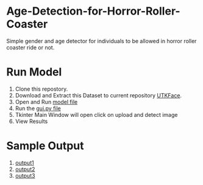 # Age-Detection-for-Horror-Roller-Coaster
Simple gender and age detector for individuals to be allowed in horror roller coaster ride or not.

# Run Model
1. Clone this repostory.
2. Download and Extract this Dataset to current repository [UTKFace](https://www.kaggle.com/datasets/jangedoo/utkface-new).
3. Open and Run [model file](https://github.com/aditya2368/Age-Detection-for-Horror-Roller-Coaster-/blob/main/model.ipynb)
4. Run the [gui.py file](https://github.com/aditya2368/Age-Detection-for-Horror-Roller-Coaster-/blob/main/gui.py)
5. Tkinter Main Window will open click on upload and detect image
6. View Results

# Sample Output
1. [output1](https://github.com/aditya2368/Age-Detection-for-Horror-Roller-Coaster-/blob/main/output_1.png)
2. [output2](https://github.com/aditya2368/Age-Detection-for-Horror-Roller-Coaster-/blob/main/output2.png)
3. [output3](https://github.com/aditya2368/Age-Detection-for-Horror-Roller-Coaster-/blob/main/output_3.png)


